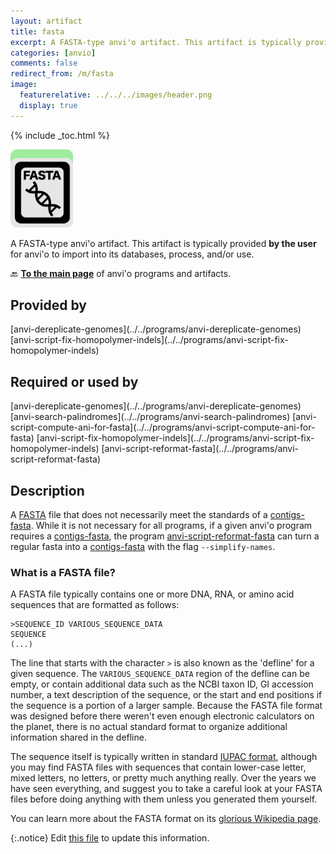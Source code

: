 ```yaml
---
layout: artifact
title: fasta
excerpt: A FASTA-type anvi'o artifact. This artifact is typically provided by the user for anvi'o to import into its databases, process, and/or use.
categories: [anvio]
comments: false
redirect_from: /m/fasta
image:
  featurerelative: ../../../images/header.png
  display: true
---
```



{% include _toc.html %}


<img src="../../images/icons/FASTA.png" alt="FASTA" style="width:100px; border:none" />

A FASTA-type anvi'o artifact. This artifact is typically provided **by the user** for anvi'o to import into its databases, process, and/or use.

🔙 **[To the main page](../../)** of anvi'o programs and artifacts.

## Provided by


<p style="text-align: left" markdown="1"><span class="artifact-p">[anvi-dereplicate-genomes](../../programs/anvi-dereplicate-genomes)</span> <span class="artifact-p">[anvi-script-fix-homopolymer-indels](../../programs/anvi-script-fix-homopolymer-indels)</span></p>


## Required or used by


<p style="text-align: left" markdown="1"><span class="artifact-r">[anvi-dereplicate-genomes](../../programs/anvi-dereplicate-genomes)</span> <span class="artifact-r">[anvi-search-palindromes](../../programs/anvi-search-palindromes)</span> <span class="artifact-r">[anvi-script-compute-ani-for-fasta](../../programs/anvi-script-compute-ani-for-fasta)</span> <span class="artifact-r">[anvi-script-fix-homopolymer-indels](../../programs/anvi-script-fix-homopolymer-indels)</span> <span class="artifact-r">[anvi-script-reformat-fasta](../../programs/anvi-script-reformat-fasta)</span></p>


## Description

A [FASTA](https://en.wikipedia.org/wiki/FASTA_format) file that does not necessarily meet the standards of a <span class="artifact-n">[contigs-fasta](/help/main/artifacts/contigs-fasta)</span>. While it is not necessary for all programs, if a given anvi'o program requires a <span class="artifact-n">[contigs-fasta](/help/main/artifacts/contigs-fasta)</span>, the program <span class="artifact-p">[anvi-script-reformat-fasta](/help/main/programs/anvi-script-reformat-fasta)</span> can turn a regular fasta into a <span class="artifact-n">[contigs-fasta](/help/main/artifacts/contigs-fasta)</span> with the flag `--simplify-names`.

### What is a FASTA file?

A FASTA file typically contains one or more DNA, RNA, or amino acid sequences that are formatted as follows:

```
>SEQUENCE_ID VARIOUS_SEQUENCE_DATA
SEQUENCE
(...)
```

The line that starts with the character `>` is also known as the 'defline' for a given sequence. The `VARIOUS_SEQUENCE_DATA` region of the defline can be empty, or contain additional data such as the NCBI taxon ID, GI accession number, a text description of the sequence, or the start and end positions if the sequence is a portion of a larger sample. Because the FASTA file format was designed before there weren't even enough electronic calculators on the planet, there is no actual standard format to organize additional information shared in the defline.

The sequence itself is typically written in standard [IUPAC format](https://en.wikipedia.org/wiki/Nucleic_acid_notation), although you may find FASTA files with sequences that contain lower-case letter, mixed letters, no letters, or pretty much anything really. Over the years we have seen everything, and suggest you to take a careful look at your FASTA files before doing anything with them unless you generated them yourself.

You can learn more about the FASTA format on its [glorious Wikipedia page](https://en.wikipedia.org/wiki/FASTA_format).


{:.notice}
Edit [this file](https://github.com/merenlab/anvio/tree/master/anvio/docs/artifacts/fasta.md) to update this information.

